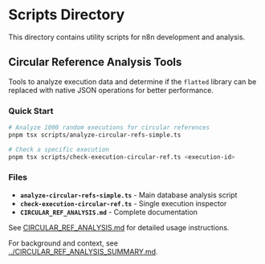 # Scripts Directory

This directory contains utility scripts for n8n development and analysis.

## Circular Reference Analysis Tools

Tools to analyze execution data and determine if the `flatted` library can be replaced with native JSON operations for better performance.

### Quick Start

```bash
# Analyze 1000 random executions for circular references
pnpm tsx scripts/analyze-circular-refs-simple.ts

# Check a specific execution
pnpm tsx scripts/check-execution-circular-ref.ts <execution-id>
```

### Files

- **`analyze-circular-refs-simple.ts`** - Main database analysis script
- **`check-execution-circular-ref.ts`** - Single execution inspector
- **`CIRCULAR_REF_ANALYSIS.md`** - Complete documentation

See [CIRCULAR_REF_ANALYSIS.md](./CIRCULAR_REF_ANALYSIS.md) for detailed usage instructions.

For background and context, see [../CIRCULAR_REF_ANALYSIS_SUMMARY.md](../CIRCULAR_REF_ANALYSIS_SUMMARY.md).

